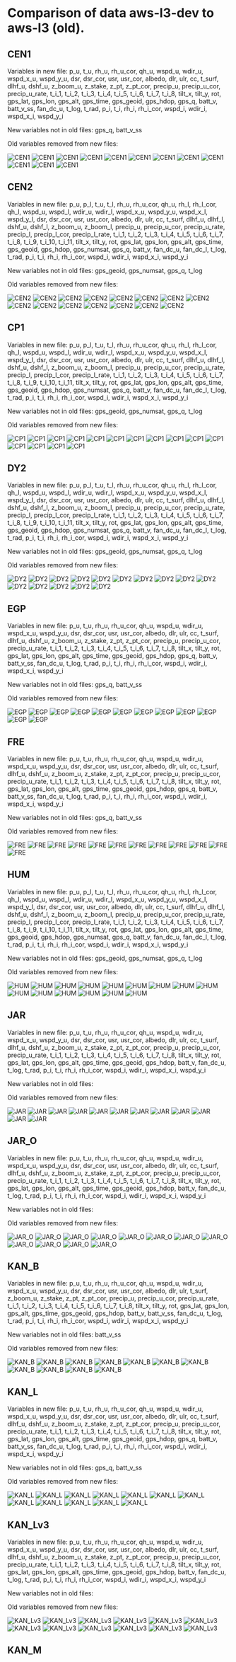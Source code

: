 # Comparison of data aws-l3-dev to aws-l3 (old).
## CEN1
Variables in new file:
p_u, t_u, rh_u, rh_u_cor, qh_u, wspd_u, wdir_u, wspd_x_u, wspd_y_u, dsr, dsr_cor, usr, usr_cor, albedo, dlr, ulr, cc, t_surf, dlhf_u, dshf_u, z_boom_u, z_stake, z_pt, z_pt_cor, precip_u, precip_u_cor, precip_u_rate, t_i_1, t_i_2, t_i_3, t_i_4, t_i_5, t_i_6, t_i_7, t_i_8, tilt_x, tilt_y, rot, gps_lat, gps_lon, gps_alt, gps_time, gps_geoid, gps_hdop, gps_q, batt_v, batt_v_ss, fan_dc_u, t_log, t_rad, p_i, t_i, rh_i, rh_i_cor, wspd_i, wdir_i, wspd_x_i, wspd_y_i

New variables not in old files:
gps_q, batt_v_ss

Old variables removed from new files:

 
![CEN1](../figures/aws-l3_versus_aws-l3-dev_20240613/CEN1_0.png)
![CEN1](../figures/aws-l3_versus_aws-l3-dev_20240613/CEN1_1.png)
![CEN1](../figures/aws-l3_versus_aws-l3-dev_20240613/CEN1_2.png)
![CEN1](../figures/aws-l3_versus_aws-l3-dev_20240613/CEN1_3.png)
![CEN1](../figures/aws-l3_versus_aws-l3-dev_20240613/CEN1_4.png)
![CEN1](../figures/aws-l3_versus_aws-l3-dev_20240613/CEN1_5.png)
![CEN1](../figures/aws-l3_versus_aws-l3-dev_20240613/CEN1_6.png)
![CEN1](../figures/aws-l3_versus_aws-l3-dev_20240613/CEN1_7.png)
![CEN1](../figures/aws-l3_versus_aws-l3-dev_20240613/CEN1_8.png)
![CEN1](../figures/aws-l3_versus_aws-l3-dev_20240613/CEN1_9.png)
![CEN1](../figures/aws-l3_versus_aws-l3-dev_20240613/CEN1_10.png)
![CEN1](../figures/aws-l3_versus_aws-l3-dev_20240613/CEN1_11.png)
 
## CEN2
Variables in new file:
p_u, p_l, t_u, t_l, rh_u, rh_u_cor, qh_u, rh_l, rh_l_cor, qh_l, wspd_u, wspd_l, wdir_u, wdir_l, wspd_x_u, wspd_y_u, wspd_x_l, wspd_y_l, dsr, dsr_cor, usr, usr_cor, albedo, dlr, ulr, cc, t_surf, dlhf_u, dlhf_l, dshf_u, dshf_l, z_boom_u, z_boom_l, precip_u, precip_u_cor, precip_u_rate, precip_l, precip_l_cor, precip_l_rate, t_i_1, t_i_2, t_i_3, t_i_4, t_i_5, t_i_6, t_i_7, t_i_8, t_i_9, t_i_10, t_i_11, tilt_x, tilt_y, rot, gps_lat, gps_lon, gps_alt, gps_time, gps_geoid, gps_hdop, gps_numsat, gps_q, batt_v, fan_dc_u, fan_dc_l, t_log, t_rad, p_i, t_i, rh_i, rh_i_cor, wspd_i, wdir_i, wspd_x_i, wspd_y_i

New variables not in old files:
gps_geoid, gps_numsat, gps_q, t_log

Old variables removed from new files:

 
![CEN2](../figures/aws-l3_versus_aws-l3-dev_20240613/CEN2_0.png)
![CEN2](../figures/aws-l3_versus_aws-l3-dev_20240613/CEN2_1.png)
![CEN2](../figures/aws-l3_versus_aws-l3-dev_20240613/CEN2_2.png)
![CEN2](../figures/aws-l3_versus_aws-l3-dev_20240613/CEN2_3.png)
![CEN2](../figures/aws-l3_versus_aws-l3-dev_20240613/CEN2_4.png)
![CEN2](../figures/aws-l3_versus_aws-l3-dev_20240613/CEN2_5.png)
![CEN2](../figures/aws-l3_versus_aws-l3-dev_20240613/CEN2_6.png)
![CEN2](../figures/aws-l3_versus_aws-l3-dev_20240613/CEN2_7.png)
![CEN2](../figures/aws-l3_versus_aws-l3-dev_20240613/CEN2_8.png)
![CEN2](../figures/aws-l3_versus_aws-l3-dev_20240613/CEN2_9.png)
![CEN2](../figures/aws-l3_versus_aws-l3-dev_20240613/CEN2_10.png)
![CEN2](../figures/aws-l3_versus_aws-l3-dev_20240613/CEN2_11.png)
![CEN2](../figures/aws-l3_versus_aws-l3-dev_20240613/CEN2_12.png)
![CEN2](../figures/aws-l3_versus_aws-l3-dev_20240613/CEN2_13.png)
![CEN2](../figures/aws-l3_versus_aws-l3-dev_20240613/CEN2_14.png)
 
## CP1
Variables in new file:
p_u, p_l, t_u, t_l, rh_u, rh_u_cor, qh_u, rh_l, rh_l_cor, qh_l, wspd_u, wspd_l, wdir_u, wdir_l, wspd_x_u, wspd_y_u, wspd_x_l, wspd_y_l, dsr, dsr_cor, usr, usr_cor, albedo, dlr, ulr, cc, t_surf, dlhf_u, dlhf_l, dshf_u, dshf_l, z_boom_u, z_boom_l, precip_u, precip_u_cor, precip_u_rate, precip_l, precip_l_cor, precip_l_rate, t_i_1, t_i_2, t_i_3, t_i_4, t_i_5, t_i_6, t_i_7, t_i_8, t_i_9, t_i_10, t_i_11, tilt_x, tilt_y, rot, gps_lat, gps_lon, gps_alt, gps_time, gps_geoid, gps_hdop, gps_numsat, gps_q, batt_v, fan_dc_u, fan_dc_l, t_log, t_rad, p_i, t_i, rh_i, rh_i_cor, wspd_i, wdir_i, wspd_x_i, wspd_y_i

New variables not in old files:
gps_geoid, gps_numsat, gps_q, t_log

Old variables removed from new files:

 
![CP1](../figures/aws-l3_versus_aws-l3-dev_20240613/CP1_0.png)
![CP1](../figures/aws-l3_versus_aws-l3-dev_20240613/CP1_1.png)
![CP1](../figures/aws-l3_versus_aws-l3-dev_20240613/CP1_2.png)
![CP1](../figures/aws-l3_versus_aws-l3-dev_20240613/CP1_3.png)
![CP1](../figures/aws-l3_versus_aws-l3-dev_20240613/CP1_4.png)
![CP1](../figures/aws-l3_versus_aws-l3-dev_20240613/CP1_5.png)
![CP1](../figures/aws-l3_versus_aws-l3-dev_20240613/CP1_6.png)
![CP1](../figures/aws-l3_versus_aws-l3-dev_20240613/CP1_7.png)
![CP1](../figures/aws-l3_versus_aws-l3-dev_20240613/CP1_8.png)
![CP1](../figures/aws-l3_versus_aws-l3-dev_20240613/CP1_9.png)
![CP1](../figures/aws-l3_versus_aws-l3-dev_20240613/CP1_10.png)
![CP1](../figures/aws-l3_versus_aws-l3-dev_20240613/CP1_11.png)
![CP1](../figures/aws-l3_versus_aws-l3-dev_20240613/CP1_12.png)
![CP1](../figures/aws-l3_versus_aws-l3-dev_20240613/CP1_13.png)
![CP1](../figures/aws-l3_versus_aws-l3-dev_20240613/CP1_14.png)
 
## DY2
Variables in new file:
p_u, p_l, t_u, t_l, rh_u, rh_u_cor, qh_u, rh_l, rh_l_cor, qh_l, wspd_u, wspd_l, wdir_u, wdir_l, wspd_x_u, wspd_y_u, wspd_x_l, wspd_y_l, dsr, dsr_cor, usr, usr_cor, albedo, dlr, ulr, cc, t_surf, dlhf_u, dlhf_l, dshf_u, dshf_l, z_boom_u, z_boom_l, precip_u, precip_u_cor, precip_u_rate, precip_l, precip_l_cor, precip_l_rate, t_i_1, t_i_2, t_i_3, t_i_4, t_i_5, t_i_6, t_i_7, t_i_8, t_i_9, t_i_10, t_i_11, tilt_x, tilt_y, rot, gps_lat, gps_lon, gps_alt, gps_time, gps_geoid, gps_hdop, gps_numsat, gps_q, batt_v, fan_dc_u, fan_dc_l, t_log, t_rad, p_i, t_i, rh_i, rh_i_cor, wspd_i, wdir_i, wspd_x_i, wspd_y_i

New variables not in old files:
gps_geoid, gps_numsat, gps_q, t_log

Old variables removed from new files:

 
![DY2](../figures/aws-l3_versus_aws-l3-dev_20240613/DY2_0.png)
![DY2](../figures/aws-l3_versus_aws-l3-dev_20240613/DY2_1.png)
![DY2](../figures/aws-l3_versus_aws-l3-dev_20240613/DY2_2.png)
![DY2](../figures/aws-l3_versus_aws-l3-dev_20240613/DY2_3.png)
![DY2](../figures/aws-l3_versus_aws-l3-dev_20240613/DY2_4.png)
![DY2](../figures/aws-l3_versus_aws-l3-dev_20240613/DY2_5.png)
![DY2](../figures/aws-l3_versus_aws-l3-dev_20240613/DY2_6.png)
![DY2](../figures/aws-l3_versus_aws-l3-dev_20240613/DY2_7.png)
![DY2](../figures/aws-l3_versus_aws-l3-dev_20240613/DY2_8.png)
![DY2](../figures/aws-l3_versus_aws-l3-dev_20240613/DY2_9.png)
![DY2](../figures/aws-l3_versus_aws-l3-dev_20240613/DY2_10.png)
![DY2](../figures/aws-l3_versus_aws-l3-dev_20240613/DY2_11.png)
![DY2](../figures/aws-l3_versus_aws-l3-dev_20240613/DY2_12.png)
![DY2](../figures/aws-l3_versus_aws-l3-dev_20240613/DY2_13.png)
![DY2](../figures/aws-l3_versus_aws-l3-dev_20240613/DY2_14.png)
 
## EGP
Variables in new file:
p_u, t_u, rh_u, rh_u_cor, qh_u, wspd_u, wdir_u, wspd_x_u, wspd_y_u, dsr, dsr_cor, usr, usr_cor, albedo, dlr, ulr, cc, t_surf, dlhf_u, dshf_u, z_boom_u, z_stake, z_pt, z_pt_cor, precip_u, precip_u_cor, precip_u_rate, t_i_1, t_i_2, t_i_3, t_i_4, t_i_5, t_i_6, t_i_7, t_i_8, tilt_x, tilt_y, rot, gps_lat, gps_lon, gps_alt, gps_time, gps_geoid, gps_hdop, gps_q, batt_v, batt_v_ss, fan_dc_u, t_log, t_rad, p_i, t_i, rh_i, rh_i_cor, wspd_i, wdir_i, wspd_x_i, wspd_y_i

New variables not in old files:
gps_q, batt_v_ss

Old variables removed from new files:

 
![EGP](../figures/aws-l3_versus_aws-l3-dev_20240613/EGP_0.png)
![EGP](../figures/aws-l3_versus_aws-l3-dev_20240613/EGP_1.png)
![EGP](../figures/aws-l3_versus_aws-l3-dev_20240613/EGP_2.png)
![EGP](../figures/aws-l3_versus_aws-l3-dev_20240613/EGP_3.png)
![EGP](../figures/aws-l3_versus_aws-l3-dev_20240613/EGP_4.png)
![EGP](../figures/aws-l3_versus_aws-l3-dev_20240613/EGP_5.png)
![EGP](../figures/aws-l3_versus_aws-l3-dev_20240613/EGP_6.png)
![EGP](../figures/aws-l3_versus_aws-l3-dev_20240613/EGP_7.png)
![EGP](../figures/aws-l3_versus_aws-l3-dev_20240613/EGP_8.png)
![EGP](../figures/aws-l3_versus_aws-l3-dev_20240613/EGP_9.png)
![EGP](../figures/aws-l3_versus_aws-l3-dev_20240613/EGP_10.png)
![EGP](../figures/aws-l3_versus_aws-l3-dev_20240613/EGP_11.png)
 
## FRE
Variables in new file:
p_u, t_u, rh_u, rh_u_cor, qh_u, wspd_u, wdir_u, wspd_x_u, wspd_y_u, dsr, dsr_cor, usr, usr_cor, albedo, dlr, ulr, cc, t_surf, dlhf_u, dshf_u, z_boom_u, z_stake, z_pt, z_pt_cor, precip_u, precip_u_cor, precip_u_rate, t_i_1, t_i_2, t_i_3, t_i_4, t_i_5, t_i_6, t_i_7, t_i_8, tilt_x, tilt_y, rot, gps_lat, gps_lon, gps_alt, gps_time, gps_geoid, gps_hdop, gps_q, batt_v, batt_v_ss, fan_dc_u, t_log, t_rad, p_i, t_i, rh_i, rh_i_cor, wspd_i, wdir_i, wspd_x_i, wspd_y_i

New variables not in old files:
gps_q, batt_v_ss

Old variables removed from new files:

 
![FRE](../figures/aws-l3_versus_aws-l3-dev_20240613/FRE_0.png)
![FRE](../figures/aws-l3_versus_aws-l3-dev_20240613/FRE_1.png)
![FRE](../figures/aws-l3_versus_aws-l3-dev_20240613/FRE_2.png)
![FRE](../figures/aws-l3_versus_aws-l3-dev_20240613/FRE_3.png)
![FRE](../figures/aws-l3_versus_aws-l3-dev_20240613/FRE_4.png)
![FRE](../figures/aws-l3_versus_aws-l3-dev_20240613/FRE_5.png)
![FRE](../figures/aws-l3_versus_aws-l3-dev_20240613/FRE_6.png)
![FRE](../figures/aws-l3_versus_aws-l3-dev_20240613/FRE_7.png)
![FRE](../figures/aws-l3_versus_aws-l3-dev_20240613/FRE_8.png)
![FRE](../figures/aws-l3_versus_aws-l3-dev_20240613/FRE_9.png)
![FRE](../figures/aws-l3_versus_aws-l3-dev_20240613/FRE_10.png)
![FRE](../figures/aws-l3_versus_aws-l3-dev_20240613/FRE_11.png)
 
## HUM
Variables in new file:
p_u, p_l, t_u, t_l, rh_u, rh_u_cor, qh_u, rh_l, rh_l_cor, qh_l, wspd_u, wspd_l, wdir_u, wdir_l, wspd_x_u, wspd_y_u, wspd_x_l, wspd_y_l, dsr, dsr_cor, usr, usr_cor, albedo, dlr, ulr, cc, t_surf, dlhf_u, dlhf_l, dshf_u, dshf_l, z_boom_u, z_boom_l, precip_u, precip_u_cor, precip_u_rate, precip_l, precip_l_cor, precip_l_rate, t_i_1, t_i_2, t_i_3, t_i_4, t_i_5, t_i_6, t_i_7, t_i_8, t_i_9, t_i_10, t_i_11, tilt_x, tilt_y, rot, gps_lat, gps_lon, gps_alt, gps_time, gps_geoid, gps_hdop, gps_numsat, gps_q, batt_v, fan_dc_u, fan_dc_l, t_log, t_rad, p_i, t_i, rh_i, rh_i_cor, wspd_i, wdir_i, wspd_x_i, wspd_y_i

New variables not in old files:
gps_geoid, gps_numsat, gps_q, t_log

Old variables removed from new files:

 
![HUM](../figures/aws-l3_versus_aws-l3-dev_20240613/HUM_0.png)
![HUM](../figures/aws-l3_versus_aws-l3-dev_20240613/HUM_1.png)
![HUM](../figures/aws-l3_versus_aws-l3-dev_20240613/HUM_2.png)
![HUM](../figures/aws-l3_versus_aws-l3-dev_20240613/HUM_3.png)
![HUM](../figures/aws-l3_versus_aws-l3-dev_20240613/HUM_4.png)
![HUM](../figures/aws-l3_versus_aws-l3-dev_20240613/HUM_5.png)
![HUM](../figures/aws-l3_versus_aws-l3-dev_20240613/HUM_6.png)
![HUM](../figures/aws-l3_versus_aws-l3-dev_20240613/HUM_7.png)
![HUM](../figures/aws-l3_versus_aws-l3-dev_20240613/HUM_8.png)
![HUM](../figures/aws-l3_versus_aws-l3-dev_20240613/HUM_9.png)
![HUM](../figures/aws-l3_versus_aws-l3-dev_20240613/HUM_10.png)
![HUM](../figures/aws-l3_versus_aws-l3-dev_20240613/HUM_11.png)
![HUM](../figures/aws-l3_versus_aws-l3-dev_20240613/HUM_12.png)
![HUM](../figures/aws-l3_versus_aws-l3-dev_20240613/HUM_13.png)
![HUM](../figures/aws-l3_versus_aws-l3-dev_20240613/HUM_14.png)
 
## JAR
Variables in new file:
p_u, t_u, rh_u, rh_u_cor, qh_u, wspd_u, wdir_u, wspd_x_u, wspd_y_u, dsr, dsr_cor, usr, usr_cor, albedo, dlr, ulr, cc, t_surf, dlhf_u, dshf_u, z_boom_u, z_stake, z_pt, z_pt_cor, precip_u, precip_u_cor, precip_u_rate, t_i_1, t_i_2, t_i_3, t_i_4, t_i_5, t_i_6, t_i_7, t_i_8, tilt_x, tilt_y, rot, gps_lat, gps_lon, gps_alt, gps_time, gps_geoid, gps_hdop, batt_v, fan_dc_u, t_log, t_rad, p_i, t_i, rh_i, rh_i_cor, wspd_i, wdir_i, wspd_x_i, wspd_y_i

New variables not in old files:


Old variables removed from new files:

 
![JAR](../figures/aws-l3_versus_aws-l3-dev_20240613/JAR_0.png)
![JAR](../figures/aws-l3_versus_aws-l3-dev_20240613/JAR_1.png)
![JAR](../figures/aws-l3_versus_aws-l3-dev_20240613/JAR_2.png)
![JAR](../figures/aws-l3_versus_aws-l3-dev_20240613/JAR_3.png)
![JAR](../figures/aws-l3_versus_aws-l3-dev_20240613/JAR_4.png)
![JAR](../figures/aws-l3_versus_aws-l3-dev_20240613/JAR_5.png)
![JAR](../figures/aws-l3_versus_aws-l3-dev_20240613/JAR_6.png)
![JAR](../figures/aws-l3_versus_aws-l3-dev_20240613/JAR_7.png)
![JAR](../figures/aws-l3_versus_aws-l3-dev_20240613/JAR_8.png)
![JAR](../figures/aws-l3_versus_aws-l3-dev_20240613/JAR_9.png)
![JAR](../figures/aws-l3_versus_aws-l3-dev_20240613/JAR_10.png)
![JAR](../figures/aws-l3_versus_aws-l3-dev_20240613/JAR_11.png)
 
## JAR_O
Variables in new file:
p_u, t_u, rh_u, rh_u_cor, qh_u, wspd_u, wdir_u, wspd_x_u, wspd_y_u, dsr, dsr_cor, usr, usr_cor, albedo, dlr, ulr, cc, t_surf, dlhf_u, dshf_u, z_boom_u, z_stake, z_pt, z_pt_cor, precip_u, precip_u_cor, precip_u_rate, t_i_1, t_i_2, t_i_3, t_i_4, t_i_5, t_i_6, t_i_7, t_i_8, tilt_x, tilt_y, rot, gps_lat, gps_lon, gps_alt, gps_time, gps_geoid, gps_hdop, batt_v, fan_dc_u, t_log, t_rad, p_i, t_i, rh_i, rh_i_cor, wspd_i, wdir_i, wspd_x_i, wspd_y_i

New variables not in old files:


Old variables removed from new files:

 
![JAR_O](../figures/aws-l3_versus_aws-l3-dev_20240613/JAR_O_0.png)
![JAR_O](../figures/aws-l3_versus_aws-l3-dev_20240613/JAR_O_1.png)
![JAR_O](../figures/aws-l3_versus_aws-l3-dev_20240613/JAR_O_2.png)
![JAR_O](../figures/aws-l3_versus_aws-l3-dev_20240613/JAR_O_3.png)
![JAR_O](../figures/aws-l3_versus_aws-l3-dev_20240613/JAR_O_4.png)
![JAR_O](../figures/aws-l3_versus_aws-l3-dev_20240613/JAR_O_5.png)
![JAR_O](../figures/aws-l3_versus_aws-l3-dev_20240613/JAR_O_6.png)
![JAR_O](../figures/aws-l3_versus_aws-l3-dev_20240613/JAR_O_7.png)
![JAR_O](../figures/aws-l3_versus_aws-l3-dev_20240613/JAR_O_8.png)
![JAR_O](../figures/aws-l3_versus_aws-l3-dev_20240613/JAR_O_9.png)
![JAR_O](../figures/aws-l3_versus_aws-l3-dev_20240613/JAR_O_10.png)
![JAR_O](../figures/aws-l3_versus_aws-l3-dev_20240613/JAR_O_11.png)
 
## KAN_B
Variables in new file:
p_u, t_u, rh_u, rh_u_cor, qh_u, wspd_u, wdir_u, wspd_x_u, wspd_y_u, dsr, dsr_cor, usr, usr_cor, albedo, dlr, ulr, t_surf, z_boom_u, z_stake, z_pt, z_pt_cor, precip_u, precip_u_cor, precip_u_rate, t_i_1, t_i_2, t_i_3, t_i_4, t_i_5, t_i_6, t_i_7, t_i_8, tilt_x, tilt_y, rot, gps_lat, gps_lon, gps_alt, gps_time, gps_geoid, gps_hdop, batt_v, batt_v_ss, fan_dc_u, t_log, t_rad, p_i, t_i, rh_i, rh_i_cor, wspd_i, wdir_i, wspd_x_i, wspd_y_i

New variables not in old files:
batt_v_ss

Old variables removed from new files:

 
![KAN_B](../figures/aws-l3_versus_aws-l3-dev_20240613/KAN_B_0.png)
![KAN_B](../figures/aws-l3_versus_aws-l3-dev_20240613/KAN_B_1.png)
![KAN_B](../figures/aws-l3_versus_aws-l3-dev_20240613/KAN_B_2.png)
![KAN_B](../figures/aws-l3_versus_aws-l3-dev_20240613/KAN_B_3.png)
![KAN_B](../figures/aws-l3_versus_aws-l3-dev_20240613/KAN_B_4.png)
![KAN_B](../figures/aws-l3_versus_aws-l3-dev_20240613/KAN_B_5.png)
![KAN_B](../figures/aws-l3_versus_aws-l3-dev_20240613/KAN_B_6.png)
![KAN_B](../figures/aws-l3_versus_aws-l3-dev_20240613/KAN_B_7.png)
![KAN_B](../figures/aws-l3_versus_aws-l3-dev_20240613/KAN_B_8.png)
![KAN_B](../figures/aws-l3_versus_aws-l3-dev_20240613/KAN_B_9.png)
![KAN_B](../figures/aws-l3_versus_aws-l3-dev_20240613/KAN_B_10.png)
 
## KAN_L
Variables in new file:
p_u, t_u, rh_u, rh_u_cor, qh_u, wspd_u, wdir_u, wspd_x_u, wspd_y_u, dsr, dsr_cor, usr, usr_cor, albedo, dlr, ulr, cc, t_surf, dlhf_u, dshf_u, z_boom_u, z_stake, z_pt, z_pt_cor, precip_u, precip_u_cor, precip_u_rate, t_i_1, t_i_2, t_i_3, t_i_4, t_i_5, t_i_6, t_i_7, t_i_8, tilt_x, tilt_y, rot, gps_lat, gps_lon, gps_alt, gps_time, gps_geoid, gps_hdop, gps_q, batt_v, batt_v_ss, fan_dc_u, t_log, t_rad, p_i, t_i, rh_i, rh_i_cor, wspd_i, wdir_i, wspd_x_i, wspd_y_i

New variables not in old files:
gps_q, batt_v_ss

Old variables removed from new files:

 
![KAN_L](../figures/aws-l3_versus_aws-l3-dev_20240613/KAN_L_0.png)
![KAN_L](../figures/aws-l3_versus_aws-l3-dev_20240613/KAN_L_1.png)
![KAN_L](../figures/aws-l3_versus_aws-l3-dev_20240613/KAN_L_2.png)
![KAN_L](../figures/aws-l3_versus_aws-l3-dev_20240613/KAN_L_3.png)
![KAN_L](../figures/aws-l3_versus_aws-l3-dev_20240613/KAN_L_4.png)
![KAN_L](../figures/aws-l3_versus_aws-l3-dev_20240613/KAN_L_5.png)
![KAN_L](../figures/aws-l3_versus_aws-l3-dev_20240613/KAN_L_6.png)
![KAN_L](../figures/aws-l3_versus_aws-l3-dev_20240613/KAN_L_7.png)
![KAN_L](../figures/aws-l3_versus_aws-l3-dev_20240613/KAN_L_8.png)
![KAN_L](../figures/aws-l3_versus_aws-l3-dev_20240613/KAN_L_9.png)
![KAN_L](../figures/aws-l3_versus_aws-l3-dev_20240613/KAN_L_10.png)
![KAN_L](../figures/aws-l3_versus_aws-l3-dev_20240613/KAN_L_11.png)
 
## KAN_Lv3
Variables in new file:
p_u, t_u, rh_u, rh_u_cor, qh_u, wspd_u, wdir_u, wspd_x_u, wspd_y_u, dsr, dsr_cor, usr, usr_cor, albedo, dlr, ulr, cc, t_surf, dlhf_u, dshf_u, z_boom_u, z_stake, z_pt, z_pt_cor, precip_u, precip_u_cor, precip_u_rate, t_i_1, t_i_2, t_i_3, t_i_4, t_i_5, t_i_6, t_i_7, t_i_8, tilt_x, tilt_y, rot, gps_lat, gps_lon, gps_alt, gps_time, gps_geoid, gps_hdop, batt_v, fan_dc_u, t_log, t_rad, p_i, t_i, rh_i, rh_i_cor, wspd_i, wdir_i, wspd_x_i, wspd_y_i

New variables not in old files:


Old variables removed from new files:

 
![KAN_Lv3](../figures/aws-l3_versus_aws-l3-dev_20240613/KAN_Lv3_0.png)
![KAN_Lv3](../figures/aws-l3_versus_aws-l3-dev_20240613/KAN_Lv3_1.png)
![KAN_Lv3](../figures/aws-l3_versus_aws-l3-dev_20240613/KAN_Lv3_2.png)
![KAN_Lv3](../figures/aws-l3_versus_aws-l3-dev_20240613/KAN_Lv3_3.png)
![KAN_Lv3](../figures/aws-l3_versus_aws-l3-dev_20240613/KAN_Lv3_4.png)
![KAN_Lv3](../figures/aws-l3_versus_aws-l3-dev_20240613/KAN_Lv3_5.png)
![KAN_Lv3](../figures/aws-l3_versus_aws-l3-dev_20240613/KAN_Lv3_6.png)
![KAN_Lv3](../figures/aws-l3_versus_aws-l3-dev_20240613/KAN_Lv3_7.png)
![KAN_Lv3](../figures/aws-l3_versus_aws-l3-dev_20240613/KAN_Lv3_8.png)
![KAN_Lv3](../figures/aws-l3_versus_aws-l3-dev_20240613/KAN_Lv3_9.png)
![KAN_Lv3](../figures/aws-l3_versus_aws-l3-dev_20240613/KAN_Lv3_10.png)
![KAN_Lv3](../figures/aws-l3_versus_aws-l3-dev_20240613/KAN_Lv3_11.png)
 
## KAN_M
